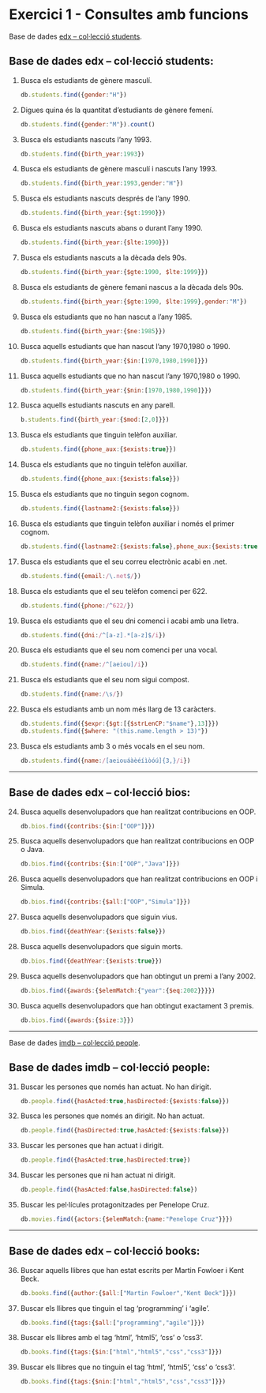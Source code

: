 # Exercici 1 - Consultes amb funcions

Base de dades [edx – col·lecció students](https://github.com/mahisumit/DAW-BaseDeDades/blob/main/4.%20Base%20de%20dades%20objecte%20relacionals%20(UF4)/DataBase/edx.zip).

## Base de dades edx – col·lecció students:

1. Busca els estudiants de gènere masculí.
   ```js
   db.students.find({gender:"H"})
   ```
2. Digues quina és la quantitat d’estudiants de gènere femení.
   ```js
   db.students.find({gender:"M"}).count()
   ```
3. Busca els estudiants nascuts l’any 1993.
   ```js
   db.students.find({birth_year:1993})
   ```
4. Busca els estudiants de gènere masculí i nascuts l’any 1993.
   ```js
   db.students.find({birth_year:1993,gender:"H"})
   ```
5. Busca els estudiants nascuts després de l’any 1990.
   ```js
   db.students.find({birth_year:{$gt:1990}})
   ```
6. Busca els estudiants nascuts abans o durant l’any 1990.
   ```js
   db.students.find({birth_year:{$lte:1990}})
   ```
7. Busca els estudiants nascuts a la dècada dels 90s.
   ```js
   db.students.find({birth_year:{$gte:1990, $lte:1999}})
   ```
8.  Busca els estudiants de gènere femani nascus a la dècada dels 90s.
    ```js
    db.students.find({birth_year:{$gte:1990, $lte:1999},gender:"M"})
    ```
9.  Busca els estudiants que no han nascut a l’any 1985.
    ```js
    db.students.find({birth_year:{$ne:1985}})
    ```
10. Busca aquells estudiants que han nascut l’any 1970,1980 o 1990.
    ```js
    db.students.find({birth_year:{$in:[1970,1980,1990]}})
    ```
11. Busca aquells estudiants que no han nascut l’any 1970,1980 o 1990.
    ```js
    db.students.find({birth_year:{$nin:[1970,1980,1990]}})
    ```
12. Busca aquells estudiants nascuts en any parell.
    ```js
    b.students.find({birth_year:{$mod:[2,0]}})
    ```
13. Busca els estudiants que tinguin telèfon auxiliar.
    ```js
    db.students.find({phone_aux:{$exists:true}})
    ```
14. Busca els estudiants que no tinguin telèfon auxiliar.
    ```js
    db.students.find({phone_aux:{$exists:false}})
    ```
15. Busca els estudiants que no tinguin segon cognom.
    ```js
    db.students.find({lastname2:{$exists:false}})
    ```
16. Busca els estudiants que tinguin telèfon auxiliar i només el primer cognom.
    ```js
    db.students.find({lastname2:{$exists:false},phone_aux:{$exists:true}})
    ```
17. Busca els estudiants que el seu correu electrònic acabi en .net.
    ```js
    db.students.find({email:/\.net$/})
    ```
18. Busca els estudiants que el seu telèfon comenci per 622.
    ```js
    db.students.find({phone:/^622/})
    ```
19. Busca els estudiants que el seu dni comenci i acabi amb una lletra.
    ```js
    db.students.find({dni:/^[a-z].*[a-z]$/i})
    ```
20. Busca els estudiants que el seu nom comenci per una vocal.
    ```js
    db.students.find({name:/^[aeiou]/i})
    ```
21. Busca els estudiants que el seu nom sigui compost.
    ```js
    db.students.find({name:/\s/})
    ```
22. Busca els estudiants amb un nom més llarg de 13 caràcters.
    ```js
    db.students.find({$expr:{$gt:[{$strLenCP:"$name"},13]}})
    db.students.find({$where: "(this.name.length > 13)"})
    ```
23. Busca els estudiants amb 3 o més vocals en el seu nom.
    ```js
    db.students.find({name:/[aeiouáàèéíìòóú]{3,}/i})
    ```

***

## Base de dades edx – col·lecció bios:

24. Busca aquells desenvolupadors que han realitzat contribucions en OOP.
    ```js
    db.bios.find({contribs:{$in:["OOP"]}})
    ```
25. Busca aquells desenvolupadors que han realitzat contribucions en OOP o Java.
    ```js
    db.bios.find({contribs:{$in:["OOP","Java"]}})
    ```
26. Busca aquells desenvolupadors que han realitzat contribucions en OOP i Simula.
    ```js
    db.bios.find({contribs:{$all:["OOP","Simula"]}})
    ```
27. Busca aquells desenvolupadors que siguin vius.
    ```js
    db.bios.find({deathYear:{$exists:false}})
    ```
28. Busca aquells desenvolupadors que siguin morts.
    ```js
    db.bios.find({deathYear:{$exists:true}})
    ```
29. Busca aquells desenvolupadors que han obtingut un premi a l’any 2002.
    ```js
    db.bios.find({awards:{$elemMatch:{"year":{$eq:2002}}}})
    ```
30. Busca aquells desenvolupadors que han obtingut exactament 3 premis.
    ```js
    db.bios.find({awards:{$size:3}})
    ```

***

Base de dades [imdb – col·lecció people](https://github.com/mahisumit/DAW-BaseDeDades/blob/main/4.%20Base%20de%20dades%20objecte%20relacionals%20(UF4)/DataBase/imdb.zip).
## Base de dades imdb – col·lecció people:
31. Buscar les persones que només han actuat. No han dirigit.
    ```js
    db.people.find({hasActed:true,hasDirected:{$exists:false}})
    ```
32. Busca les persones que només an dirigit. No han actuat.
    ```js
    db.people.find({hasDirected:true,hasActed:{$exists:false}})
    ```
33. Buscar les persones que han actuat i dirigit.
    ```js
    db.people.find({hasActed:true,hasDirected:true})
    ```
34. Buscar les persones que ni han actuat ni dirigit.
    ```js
    db.people.find({hasActed:false,hasDirected:false})
    ```
35. Buscar les pel·lícules protagonitzades per Penelope Cruz.
    ```js
    db.movies.find({actors:{$elemMatch:{name:"Penelope Cruz"}}})
    ```

***

## Base de dades edx – col·lecció books:
36. Buscar aquells llibres que han estat escrits per Martin Fowloer i Kent Beck.
    ```js
    db.books.find({author:{$all:["Martin Fowloer","Kent Beck"]}})
    ```
37. Buscar els llibres que tinguin el tag ‘programming’ i ‘agile’.
    ```js
    db.books.find({tags:{$all:["programming","agile"]}})
    ```
38. Buscar els llibres amb el tag ‘html’, ‘html5’, ‘css’ o ‘css3’.
    ```js
    db.books.find({tags:{$in:["html","html5","css","css3"]}})
    ```
39. Buscar els llibres que no tinguin el tag ‘html’, ‘html5’, ‘css’ o ‘css3’.
    ```js
    db.books.find({tags:{$nin:["html","html5","css","css3"]}})
    ```
